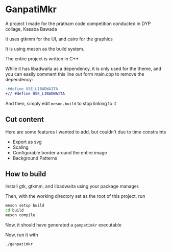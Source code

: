 # GanpatiMkr

A project I made for the pratham code competition conducted in DYP collage, Kasaba Bawada

It uses gtkmm for the UI, and cairo for the graphics

It is using meson as the build system.

The entire project is written in C++

While it has libadwaita as a dependency, it is only used for the theme,
and you can easily comment this line out form main.cpp to remove the dependency:
```diff
-#define USE_LIBADWAITA
+// #define USE_LIBADWAITA
```

And then, simply edit `meson.build` to stop linking to it 

## Cut content

Here are some features I wanted to add, but couldn't due to time constraints

 - Export as svg
 - Scaling
 - Configurable border around the entire image
 - Background Patterns

## How to build

Install gtk, gtkmm, and libadwaita using your package manager.

Then, with the working directory set as the root of this project,
run 

```sh
meson setup build
cd build
meson compile
```

Now, it should have generated a `ganpatimkr` executable

Now, run it with
```sh
./ganpatimkr
```